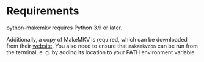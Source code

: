 # Requirements

python-makemkv requires Python 3.9 or later.

Additionally, a copy of MakeMKV is required, which can be downloaded
from their [website](https://www.makemkv.com/). You also need to ensure
that `makemkvcon` can be run from the terminal, e. g. by adding its
location to your PATH environment variable.
